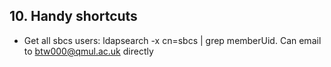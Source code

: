 ## 10. Handy shortcuts

* Get all sbcs users: ldapsearch -x cn=sbcs | grep memberUid. Can email to btw000@qmul.ac.uk directly